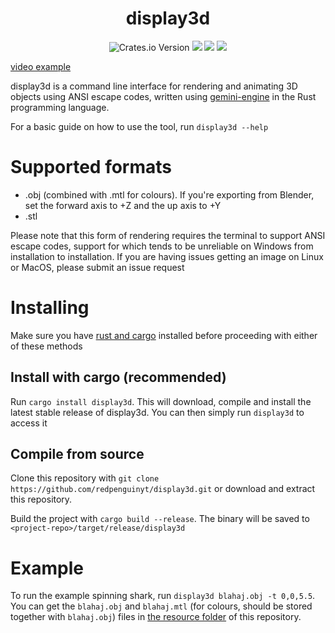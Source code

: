 <div align="center">
  <h1><b>display3d</b></h1>
  <img alt="Crates.io Version" src="https://img.shields.io/crates/v/display3d?style=for-the-badge">
  <img src="https://img.shields.io/github/last-commit/redpenguinyt/display3d?style=for-the-badge">
  <img src="https://img.shields.io/github/repo-size/redpenguinyt/display3d?style=for-the-badge">
  <img src="https://img.shields.io/github/stars/redpenguinyt/display3d?color=e4b400&style=for-the-badge">
</div>

[video example](https://github.com/redpenguinyt/display3d/assets/79577742/7c37fdaf-bb30-4f3e-9d3b-215b1d8e5cf9)

display3d is a command line interface for rendering and animating 3D objects using ANSI escape codes, written using [gemini-engine](https://crates.io/crates/gemini-engine) in the Rust programming language.

For a basic guide on how to use the tool, run `display3d --help`

# Supported formats
- .obj (combined with .mtl for colours). If you're exporting from Blender, set the forward axis to +Z and the up axis to +Y
- .stl

Please note that this form of rendering requires the terminal to support ANSI escape codes, support for which tends to be unreliable on Windows from installation to installation. If you are having issues getting an image on Linux or MacOS, please submit an issue request

# Installing

Make sure you have [rust and cargo](https://www.rust-lang.org/tools/install) installed before proceeding with either of these methods

## Install with cargo (recommended)
Run `cargo install display3d`. This will download, compile and install the latest stable release of display3d. You can then simply run `display3d` to access it

## Compile from source
Clone this repository with `git clone https://github.com/redpenguinyt/display3d.git` or download and extract this repository.

Build the project with `cargo build --release`. The binary will be saved to `<project-repo>/target/release/display3d`

# Example
To run the example spinning shark, run `display3d blahaj.obj -t 0,0,5.5`. You can get the `blahaj.obj` and `blahaj.mtl` (for colours, should be stored together with `blahaj.obj`) files in [the resource folder](https://github.com/redpenguinyt/display3d/tree/master/resources) of this repository.

